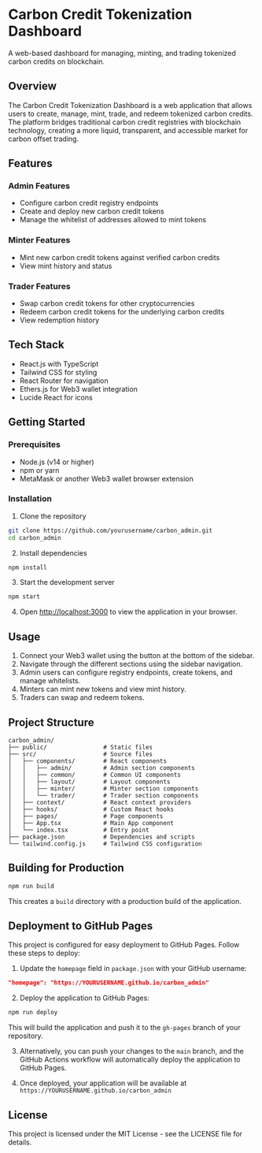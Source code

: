 # Carbon Credit Tokenization Dashboard

A web-based dashboard for managing, minting, and trading tokenized carbon credits on blockchain.

## Overview

The Carbon Credit Tokenization Dashboard is a web application that allows users to create, manage, mint, trade, and redeem tokenized carbon credits. The platform bridges traditional carbon credit registries with blockchain technology, creating a more liquid, transparent, and accessible market for carbon offset trading.

## Features

### Admin Features

- Configure carbon credit registry endpoints
- Create and deploy new carbon credit tokens
- Manage the whitelist of addresses allowed to mint tokens

### Minter Features

- Mint new carbon credit tokens against verified carbon credits
- View mint history and status

### Trader Features

- Swap carbon credit tokens for other cryptocurrencies
- Redeem carbon credit tokens for the underlying carbon credits
- View redemption history

## Tech Stack

- React.js with TypeScript
- Tailwind CSS for styling
- React Router for navigation
- Ethers.js for Web3 wallet integration
- Lucide React for icons

## Getting Started

### Prerequisites

- Node.js (v14 or higher)
- npm or yarn
- MetaMask or another Web3 wallet browser extension

### Installation

1. Clone the repository

```bash
git clone https://github.com/yourusername/carbon_admin.git
cd carbon_admin
```

2. Install dependencies

```bash
npm install
```

3. Start the development server

```bash
npm start
```

4. Open [http://localhost:3000](http://localhost:3000) to view the application in your browser.

## Usage

1. Connect your Web3 wallet using the button at the bottom of the sidebar.
2. Navigate through the different sections using the sidebar navigation.
3. Admin users can configure registry endpoints, create tokens, and manage whitelists.
4. Minters can mint new tokens and view mint history.
5. Traders can swap and redeem tokens.

## Project Structure

```
carbon_admin/
├── public/                # Static files
├── src/                   # Source files
│   ├── components/        # React components
│   │   ├── admin/         # Admin section components
│   │   ├── common/        # Common UI components
│   │   ├── layout/        # Layout components
│   │   ├── minter/        # Minter section components
│   │   └── trader/        # Trader section components
│   ├── context/           # React context providers
│   ├── hooks/             # Custom React hooks
│   ├── pages/             # Page components
│   ├── App.tsx            # Main App component
│   └── index.tsx          # Entry point
├── package.json           # Dependencies and scripts
└── tailwind.config.js     # Tailwind CSS configuration
```

## Building for Production

```bash
npm run build
```

This creates a `build` directory with a production build of the application.

## Deployment to GitHub Pages

This project is configured for easy deployment to GitHub Pages. Follow these steps to deploy:

1. Update the `homepage` field in `package.json` with your GitHub username:

```json
"homepage": "https://YOURUSERNAME.github.io/carbon_admin"
```

2. Deploy the application to GitHub Pages:

```bash
npm run deploy
```

This will build the application and push it to the `gh-pages` branch of your repository.

3. Alternatively, you can push your changes to the `main` branch, and the GitHub Actions workflow will automatically deploy the application to GitHub Pages.

4. Once deployed, your application will be available at `https://YOURUSERNAME.github.io/carbon_admin`

## License

This project is licensed under the MIT License - see the LICENSE file for details.
